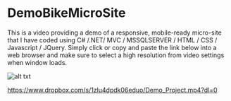 # DemoBikeMicroSite
This is a video providing a demo of a responsive, mobile-ready micro-site that I have coded using C# /.NET/ MVC / MSSQLSERVER / HTML / CSS / Javascript / JQuery.
Simply click or copy and paste the link below into a web browser and make sure to select a high resolution from video settings when window loads.

![alt txt](https://www.dropbox.com/home/PublicProjects/MVC5/KawasakiMicroSite?preview=resolution.jpg)

https://www.dropbox.com/s/1zlu4dpdk06eduo/Demo_Project.mp4?dl=0
